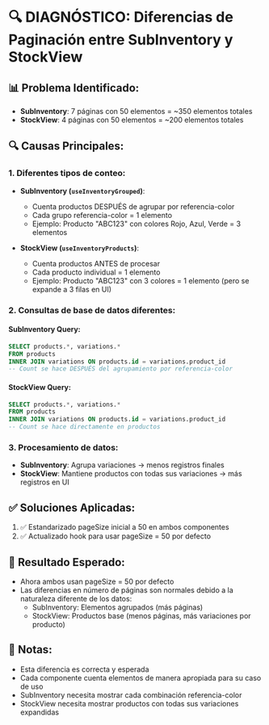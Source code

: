 # 🔍 DIAGNÓSTICO: Diferencias de Paginación entre SubInventory y StockView

## 📊 Problema Identificado:

- **SubInventory**: 7 páginas con 50 elementos = ~350 elementos totales
- **StockView**: 4 páginas con 50 elementos = ~200 elementos totales

## 🔍 Causas Principales:

### 1. **Diferentes tipos de conteo:**

- **SubInventory (`useInventoryGrouped`)**:

  - Cuenta productos DESPUÉS de agrupar por referencia-color
  - Cada grupo referencia-color = 1 elemento
  - Ejemplo: Producto "ABC123" con colores Rojo, Azul, Verde = 3 elementos

- **StockView (`useInventoryProducts`)**:
  - Cuenta productos ANTES de procesar
  - Cada producto individual = 1 elemento
  - Ejemplo: Producto "ABC123" con 3 colores = 1 elemento (pero se expande a 3 filas en UI)

### 2. **Consultas de base de datos diferentes:**

#### SubInventory Query:

```sql
SELECT products.*, variations.*
FROM products
INNER JOIN variations ON products.id = variations.product_id
-- Count se hace DESPUÉS del agrupamiento por referencia-color
```

#### StockView Query:

```sql
SELECT products.*, variations.*
FROM products
INNER JOIN variations ON products.id = variations.product_id
-- Count se hace directamente en productos
```

### 3. **Procesamiento de datos:**

- **SubInventory**: Agrupa variaciones → menos registros finales
- **StockView**: Mantiene productos con todas sus variaciones → más registros en UI

## ✅ Soluciones Aplicadas:

1. ✅ Estandarizado pageSize inicial a 50 en ambos componentes
2. ✅ Actualizado hook para usar pageSize = 50 por defecto

## 🎯 Resultado Esperado:

- Ahora ambos usan pageSize = 50 por defecto
- Las diferencias en número de páginas son normales debido a la naturaleza diferente de los datos:
  - SubInventory: Elementos agrupados (más páginas)
  - StockView: Productos base (menos páginas, más variaciones por producto)

## 📝 Notas:

- Esta diferencia es correcta y esperada
- Cada componente cuenta elementos de manera apropiada para su caso de uso
- SubInventory necesita mostrar cada combinación referencia-color
- StockView necesita mostrar productos con todas sus variaciones expandidas
